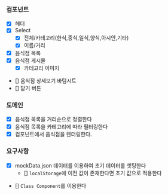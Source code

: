 ### 컴포넌트

- [x] 헤더
- [x] Select
  - [x] 전체/카테고리(한식,중식,일식,양식,아시안,기타)
  - [x] 이름/거리
- [x] 음식점 목록
- [x] 음식점 게시물
  - [x] 카테고리 이미지
- [] 음식점 상세보기 바텀시트
- [] 닫기 버튼

### 도메인

- [x] 음식점 목록을 거리순으로 정렬한다
- [x] 음식점 목록을 카테고리에 따라 필터링한다
- [x] 컴포넌트에서 음식점을 렌더링한다.

### 요구사항

- [x] mockData.json 데이터를 이용하여 초기 데이터를 셋팅한다
  - [] `localStorage`에 이전 값이 존재한다면 초기 값으로 적용한다
- [] `Class Component`를 이용한다
